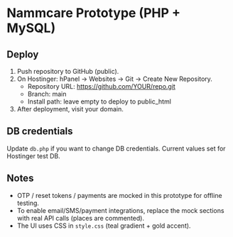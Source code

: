 # Nammcare Prototype (PHP + MySQL)

## Deploy
1. Push repository to GitHub (public).
2. On Hostinger: hPanel → Websites → Git → Create New Repository.
   - Repository URL: https://github.com/YOUR/repo.git
   - Branch: main
   - Install path: leave empty to deploy to public_html
3. After deployment, visit your domain.

## DB credentials
Update `db.php` if you want to change DB credentials. Current values set for Hostinger test DB.

## Notes
- OTP / reset tokens / payments are mocked in this prototype for offline testing.
- To enable email/SMS/payment integrations, replace the mock sections with real API calls (places are commented).
- The UI uses CSS in `style.css` (teal gradient + gold accent).
